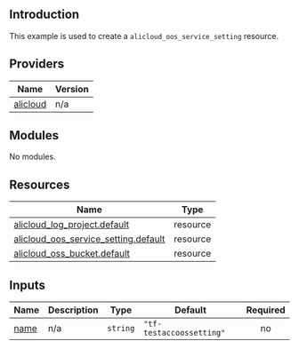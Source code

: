 <!-- BEGIN_TF_DOCS -->
## Introduction

This example is used to create a `alicloud_oos_service_setting` resource.

## Providers

| Name | Version |
|------|---------|
| <a name="provider_alicloud"></a> [alicloud](#provider\_alicloud) | n/a |

## Modules

No modules.

## Resources

| Name | Type |
|------|------|
| [alicloud_log_project.default](https://registry.terraform.io/providers/aliyun/alicloud/latest/docs/resources/log_project) | resource |
| [alicloud_oos_service_setting.default](https://registry.terraform.io/providers/aliyun/alicloud/latest/docs/resources/oos_service_setting) | resource |
| [alicloud_oss_bucket.default](https://registry.terraform.io/providers/aliyun/alicloud/latest/docs/resources/oss_bucket) | resource |

## Inputs

| Name | Description | Type | Default | Required |
|------|-------------|------|---------|:--------:|
| <a name="input_name"></a> [name](#input\_name) | n/a | `string` | `"tf-testaccoossetting"` | no |
<!-- END_TF_DOCS -->    